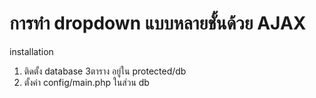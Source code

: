 การทำ dropdown แบบหลายชั้นด้วย AJAX
=======

installation
1) ติดตั้ง database 3ตาราง   อยู่ใน protected/db <br>
2) ตั้งค่า config/main.php ในส่วน db
